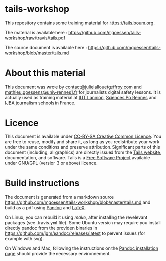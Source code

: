 # tails-workshop

This repository contains some training material for <https://tails.boum.org>.

The material is available here : <https://github.com/mgoessen/tails-workshop/raw/travis/tails.pdf>

The source document is available here : <https://github.com/mgoessen/tails-workshop/blob/master/tails.md>

# About this material

This document was wrote by <contact@julielallouetgeffroy.com> and <mathieu.goessens@univ-rennes1.fr> for journalists digital safety lessons.
It is actually used as training material at [IUT Lannion](http://www.iut-lannion.fr/english), [Sciences Po Rennes](http://www.sciencespo-rennes.fr/en/about-the-institute.html) and [IJBA](http://http://www.ijba.u-bordeaux-montaigne.fr/) journalism schools in France.

# Licence

This document is available under [CC-BY-SA Creative Common Licence](https://creativecommons.org/licenses/by-sa/2.0/). You are free to reuse, modify and share it, as long as you redistribute your work under the same conditions and preserve attribution. Significant parts of this document (including, all graphics) are directly issued from the [Tails website](https://tails.boum.org), documentation, and software. Tails is a [Free Software Project](https://tails.boum.org/doc/about/license/) available under GNU/GPL (version 3 or above) licence.

# Build instructions

The document is generated from a markdown source <https://github.com/mgoessen/tails-workshop/blob/master/tails.md> and build as a pdf using [Pandoc](https://pandoc.org) and [LaTeX](https://wikipedia.org/wiki/LaTeX).

On Linux, you can rebuild it using *make*, after installing the revelevant packages (see .travis.yml file). Some Ubuntu version may require you install directly pandoc from the providen binaries in <https://github.com/jgm/pandoc/releases/latest> to prevent issues (for example with svg).

On Windows and Mac, following the instructions on the [Pandoc installation page](https://pandoc.org/installing.html) should provide the necessary environnement.
